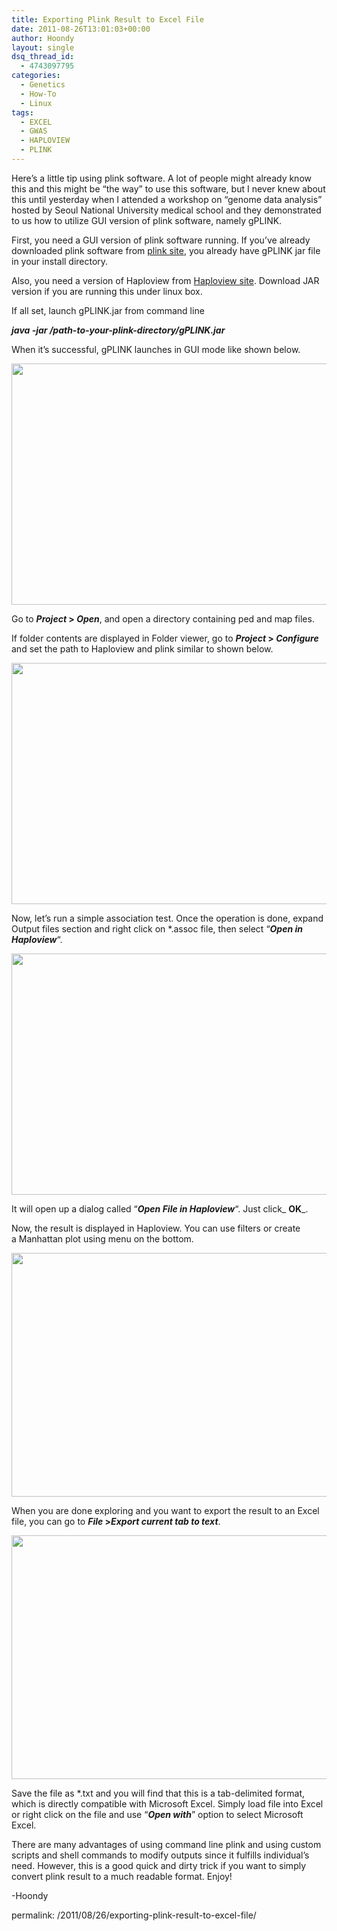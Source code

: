 ```yaml
---
title: Exporting Plink Result to Excel File
date: 2011-08-26T13:01:03+00:00
author: Hoondy
layout: single
dsq_thread_id:
  - 4743097795
categories:
  - Genetics
  - How-To
  - Linux
tags:
  - EXCEL
  - GWAS
  - HAPLOVIEW
  - PLINK
---
```

Here&#8217;s a little tip using plink software. A lot of people might already know this and this might be &#8220;the way&#8221; to use this software, but I never knew about this until yesterday when I attended a workshop on &#8220;genome data analysis&#8221; hosted by Seoul National University medical school and they demonstrated to us how to utilize GUI version of plink software, namely gPLINK.

First, you need a GUI version of plink software running. If you&#8217;ve already downloaded plink software from [plink site](http://pngu.mgh.harvard.edu/~purcell/plink/download.shtml), you already have gPLINK jar file in your install directory.

Also, you need a version of Haploview from [Haploview site](http://www.broadinstitute.org/scientific-community/science/programs/medical-and-population-genetics/haploview/downloads). Download JAR version if you are running this under linux box.

If all set, launch gPLINK.jar from command line

**_java -jar /path-to-your-plink-directory/gPLINK.jar_**

When it&#8217;s successful, gPLINK launches in GUI mode like shown below.

[<img class="aligncenter size-full wp-image-137" title="gPLINK" src="http://hoondy.com/wp-content/uploads/2011/08/gPLINK.png" alt="" width="520" height="386" />](http://hoondy.com/wp-content/uploads/2011/08/gPLINK.png)

Go to **_Project_ > _Open_**, and open a directory containing ped and map files.

If folder contents are displayed in Folder viewer, go to **_Project_ > _Configure_** and set the path to Haploview and plink similar to shown below.

[<img class="aligncenter size-full wp-image-138" title="Configuration" src="http://hoondy.com/wp-content/uploads/2011/08/Configuration.png" alt="" width="520" height="386" />](http://hoondy.com/wp-content/uploads/2011/08/Configuration.png)

Now, let&#8217;s run a simple association test. Once the operation is done, expand Output files section and right click on *.assoc file, then select &#8220;**_Open in Haploview_**&#8220;.

[<img class="aligncenter size-full wp-image-139" title="Screenshot-gPLINK-2.050" src="http://hoondy.com/wp-content/uploads/2011/08/Screenshot-gPLINK-2.050.png" alt="" width="520" height="386" />](http://hoondy.com/wp-content/uploads/2011/08/Screenshot-gPLINK-2.050.png)

It will open up a dialog called &#8220;**_Open File in Haploview_**&#8220;. Just click_ **OK**_.

Now, the result is displayed in Haploview. You can use filters or create a Manhattan plot using menu on the bottom.

[<img class="aligncenter size-full wp-image-140" title="Screenshot-Haploview 4.2 -- association_test.assoc" src="http://hoondy.com/wp-content/uploads/2011/08/Screenshot-Haploview-4.2-association_test.assoc_.png" alt="" width="520" height="390" />](http://hoondy.com/wp-content/uploads/2011/08/Screenshot-Haploview-4.2-association_test.assoc_.png)

When you are done exploring and you want to export the result to an Excel file, you can go to **_File_ >_Export current tab to text_**.

[<img class="aligncenter size-full wp-image-141" title="Screenshot-Haploview 4.2 -- association_test.assoc-1" src="http://hoondy.com/wp-content/uploads/2011/08/Screenshot-Haploview-4.2-association_test.assoc-1.png" alt="" width="520" height="390" />](http://hoondy.com/wp-content/uploads/2011/08/Screenshot-Haploview-4.2-association_test.assoc-1.png)

Save the file as *.txt and you will find that this is a tab-delimited format, which is directly compatible with Microsoft Excel. Simply load file into Excel or right click on the file and use &#8220;**_Open with_**&#8221; option to select Microsoft Excel.

There are many advantages of using command line plink and using custom scripts and shell commands to modify outputs since it fulfills individual&#8217;s need. However, this is a good quick and dirty trick if you want to simply convert plink result to a much readable format. Enjoy!

-Hoondy

permalink: /2011/08/26/exporting-plink-result-to-excel-file/